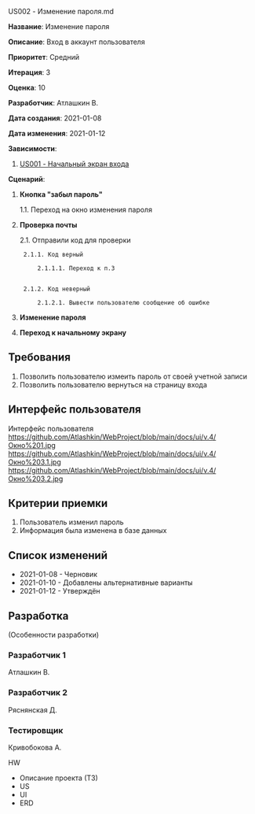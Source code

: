 US002 - Изменение пароля.md

**Название**: Изменение пароля

**Описание**: Вход в аккаунт пользователя

**Приоритет**: Средний

**Итерация**: 3

**Оценка**: 10

**Разработчик**: Атлашкин В.

**Дата создания**: 2021-01-08

**Дата изменения**: 2021-01-12

**Зависимости**:
1. [US001 - Начальный экран входа](US001.md)

**Сценарий**:
1. **Кнопка "забыл пароль"**

	1.1. Переход на окно изменения пароля
	
2. **Проверка почты**

	2.1. Отправили код для проверки
	
		2.1.1. Код верный
		
			2.1.1.1. Переход к п.3
			
			
		2.1.2. Код неверный
		
			2.1.2.1. Вывести пользователю сообщение об ошибке
			
3. **Изменение пароля**

4. **Переход к начальному экрану**

## Требования
1. Позволить пользователю измеить пароль от своей учетной записи
2. Позволить пользователю вернуться на страницу входа

## Интерфейс пользователя
Интерфейс пользователя 
https://github.com/Atlashkin/WebProject/blob/main/docs/ui/v.4/Окно%201.jpg
https://github.com/Atlashkin/WebProject/blob/main/docs/ui/v.4/Окно%203.1.jpg
https://github.com/Atlashkin/WebProject/blob/main/docs/ui/v.4/Окно%203.2.jpg

## Критерии приемки
1. Пользователь изменил пароль 
2. Информация была изменена в базе данных

## Список изменений
- 2021-01-08 - Черновик
- 2021-01-10 - Добавлены альтернативные варианты
- 2021-01-12 - Утверждён

## Разработка
(Особенности разработки)

### Разработчик 1
Атлашкин В.
### Разработчик 2
Ряснянская Д.
### Тестировщик
Кривобокова А.

HW
- Описание проекта (ТЗ)
- US
- UI
- ERD
